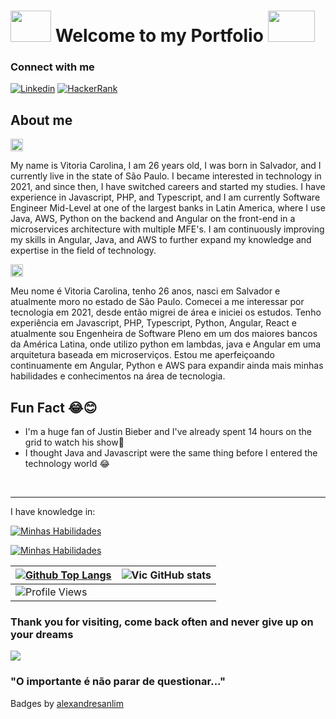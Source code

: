 <h1 display="flex" align-items="center"> 
  <img src="https://64.media.tumblr.com/tumblr_looucphObj1qfw3mwo1_500.gifv" width="65px" height="50px">  
    Welcome to my Portfolio
  <img src="https://64.media.tumblr.com/tumblr_looucphObj1qfw3mwo1_500.gifv" width="75px" height="50px"> 

</h1>

### Connect with me
[![Linkedin](	https://img.shields.io/badge/LinkedIn-0077B5?style=for-the-badge&logo=linkedin&logoColor=white)](https://www.linkedin.com/in/vitoria-carolina-7440611b3/)
[![HackerRank](https://img.shields.io/badge/-Hackerrank-2EC866?style=for-the-badge&logo=HackerRank&logoColor=white)](https://www.hackerrank.com/profile/vitoriacarolina1)
 ##  About me

  <img src= "https://images.emojiterra.com/google/noto-emoji/unicode-15/color/svg/1f1fa-1f1f8.svg" width="20px" height="20px"/>


My name is Vitoria Carolina, I am 26 years old, I was born in Salvador, and I currently live in the state of São Paulo. I became interested in technology in 2021, and since then, I have switched careers and started my studies. I have experience in Javascript, PHP, and Typescript, and I am currently Software Engineer Mid-Level at one of the largest banks in Latin America, where I use Java, AWS, Python on the backend and Angular on the front-end in a microservices architecture with multiple MFE's. I am continuously improving my skills in Angular, Java, and AWS to further expand my knowledge and expertise in the field of technology.

  <img src= "https://images.emojiterra.com/google/noto-emoji/unicode-15/color/svg/1f1e7-1f1f7.svg" width="20px" height="20px"/>


 Meu nome é Vitoria Carolina, tenho 26 anos, nasci em Salvador e atualmente moro no estado de São Paulo. Comecei a me interessar por tecnologia em 2021, desde então migrei de área e iniciei os estudos. Tenho experiência em Javascript, PHP, Typescript, Python, Angular, React e atualmente sou Engenheira de Software Pleno em um dos maiores bancos da América Latina, onde utilizo python em lambdas, java e Angular em uma arquitetura baseada em microserviços. Estou me aperfeiçoando continuamente em Angular, Python e AWS para expandir ainda mais minhas habilidades e conhecimentos na área de tecnologia.

<h2>Fun Fact 😂😊</h2> 
<ul>
  <li>I'm a huge fan of Justin Bieber and I've already spent 14 hours on the grid to watch his show🥵</li>
  <li>I thought Java and Javascript were the same thing before I entered the technology world 😂</li>
</ul>
<br>

---

<p>I have knowledge in: </p>
<div align="left">

[![Minhas Habilidades](https://skillicons.dev/icons?i=html,css,js,nodejs,react,git,figma,vscode,nextjs,jest,angular,typescript,python
)](https://skillicons.dev)

  </div>
<div align="left">

[![Minhas Habilidades](https://skillicons.dev/icons?i=mysql,java,express,maven,nestjs,postgres,prisma,aws,scss,styledcomponents,tailwind,redux
)](https://skillicons.dev)

  </div>




| [![Github Top Langs](https://github-readme-stats.vercel.app/api/top-langs/?username=vitoriadeveloper&layout=compact&theme=dracula&hide_border=True&line_height=20&PAT_1)](https://github.com/anuraghazra/github-readme-stats) | ![Vic GitHub stats](https://github-readme-stats.vercel.app/api?username=vitoriadeveloper&show_icons=true&theme=dracula)
| ----------- | ----------- |
| ![Profile Views](https://komarev.com/ghpvc/?username=vitoriadeveloper&style=for-the-badge&color=037B7B) |

### Thank you for visiting, come back often and never give up on your dreams


<img src="https://media3.giphy.com/media/huFnhMUn5fT7m07rKr/giphy.gif?cid=ecf05e471336nq2lgf9v8339aoi2k9msxlaib6b419nu5y90&ep=v1_gifs_search&rid=giphy.gif&ct=g"/>






### "O importante é não parar de questionar..."

 Badges by [alexandresanlim](https://github.com/alexandresanlim/Badges4-README.md-Profile#-database- "Click Me")






